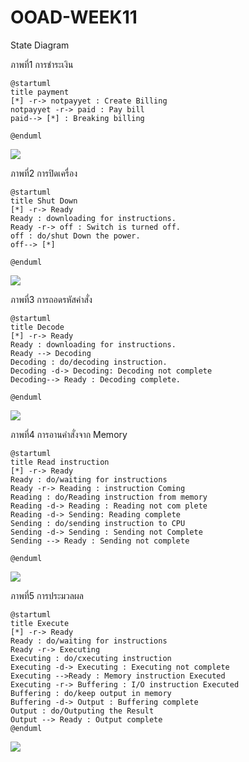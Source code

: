 # OOAD-WEEK11
State Diagram

ภาพที่1 การชำระเงิน

 ```
@startuml
title payment
[*] -r-> notpayyet : Create Billing
notpayyet -r-> paid : Pay bill
paid--> [*] : Breaking billing

@enduml
 ```

![](http://www.plantuml.com/plantuml/img/HOqn2e0m34Ntd2Apq0jq4D4Bk8j3n231jagDGszlsiKn_x_tCpnAMTyOG4K3uqqbSb9OkXLTTZscIoqhhEXnoapAE4e8aWxugqRU9Bj1CnNSZ81wEylhbCVHtDEirbKR1awxFVu0)

ภาพที่2 การปิดเครื่อง

 ```
@startuml
title Shut Down
[*] -r-> Ready 
Ready : downloading for instructions.
Ready -r-> off : Switch is turned off.
off : do/shut Down the power.
off--> [*] 

@enduml
 ```
 
 ![](http://www.plantuml.com/plantuml/img/DOwn3i8m34JtVCNDI2ax0-h05z0HCLHDGYm56oMEeluzQGkJfNjtvnkBpbdhEnabJHvJh8gRD3QFqnCssolkVdOhp74kS1qccHtn2q4oY8lckYW9b-7dsdCIGhTFZNI9e0AjcRtRvC4SpCcv_Fz1eyT7ciyxjRrWMs3CwDdrVLy0)
 
 ภาพที่3 การถอดรหัสคำสั่ง
 
  ```
 @startuml
title Decode
[*] -r-> Ready 
Ready : downloading for instructions.
Ready --> Decoding 
Decoding : do/decoding instruction.
Decoding -d-> Decoding: Decoding not complete
Decoding--> Ready : Decoding complete. 

@enduml
 ```
 
 ![](http://www.plantuml.com/plantuml/img/JOyn3i8m34Ltdy8pKiBU0NNW1Ao88OeDYfJQA765k3qjq3IJRUczB_-nMYWsJnaiMMOySrHYk1vkw8exuOK3lH5-Oq3IbsGDbEI1TosOf5gPeoMLwl-KMxHlp0f1srRvIDlLYNvd77NkiAU86aQTdfcD6-tQUnsvKHu1HXPQcdq0)
 
 ภาพที่4 การอานคำสั่งจาก Memory
 
  ```
 @startuml
title Read instruction
[*] -r-> Ready 
Ready : do/waiting for instructions
Ready -r-> Reading : instruction Coming 
Reading : do/Reading instruction from memory
Reading -d-> Reading : Reading not com plete 
Reading -d-> Sending: Reading complete
Sending : do/sending instruction to CPU 
Sending -d-> Sending : Sending not Complete 
Sending --> Ready : Sending not complete

@enduml
  ```
  
  ![](http://www.plantuml.com/plantuml/img/LP0z2iCm38Ltdq9pmNJFK0AvG6dfL3gOs2c6s2goGiZjQoUEuqpwUP-UXDh0YdXoes3Beu67KHgi3qnJpnQzU5y-84dULcK1iOK6D5vdPTdwBmn8zKZ8J9bAJ5CJqA5BJN6eqMulQd0WTE2CGreABFN9TyyyClIH_es63Ppff_6fEE08hfp8odP1o4Lz0IDqznSKiFQBKtkMjdVPj8BBtyvaMI_Qs8tV_mC0)
 
 ภาพที่5 การประมวลผล
 
   ```
 @startuml
title Execute 
[*] -r-> Ready 
Ready : do/waiting for instructions
Ready -r-> Executing 
Executing : do/cxecuting instruction
Executing -d-> Executing : Executing not complete 
Executing -->Ready : Memory instruction Executed 
Executing -r-> Buffering : I/O instruction Executed 
Buffering : do/keep output in memory 
Buffering -d-> Output : Buffering complete 
Output : do/Outputing the Result 
Output --> Ready : Output complete 
@enduml
   ```
   
   ![](http://www.plantuml.com/plantuml/img/TP4n3y8W48LtViND9gHxXwOnSN0mJLoDGrEkIYpGm17jlnUARUdWn95xtxl7KJjgBNarC98q89m-s7b2OBV37RZb5Lon5HEmT9GWJF5k9KdzWDvOaDgHzHr9ezrFCrF99whOLivqjrupDXDniSFBhDQ6e3Dg730cp11UBV4kg8oTSklbIM97n8n7t_Teqv1pqVo1SbM8_q8SmNWQFGK0L9gNgURyJHAKsOmj-DeCTgcEVNfYsBNp0wqAlgw_N1mtbngr2F_s1G00)
 
 
 
 
 
 
 
 
 
 
 
 
 
 
 
 
 
 
 
 
